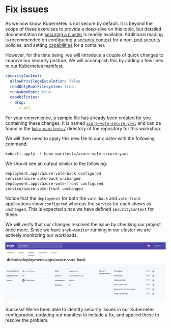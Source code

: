 # Fix issues

As we now know, Kubernetes is not secure by default. It is beyond the scope of these exercises to provide a deep-dive on this topic, but detailed documentation on [securing a cluster](https://kubernetes.io/docs/tasks/administer-cluster/securing-a-cluster/) is readily available. Additional reading is recommended on configuring a [security context](https://kubernetes.io/docs/tasks/configure-pod-container/security-context/) for a pod, [pod security](https://kubernetes.io/docs/concepts/policy/pod-security-policy/) policies, and setting [capabilities](https://kubernetes.io/docs/tasks/configure-pod-container/security-context/#set-capabilities-for-a-container) for a container.

However, for the time being, we will introduce a couple of quick changes to improve our security posture. We will accomplish this by adding a few lines to our Kubernetes manifest.

```yaml
securityContext:
  allowPrivilegeEscalation: false
  readOnlyRootFilesystem: true
  runAsNonRoot: true
  capabilities:
    drop:
      - all
```

For your convenience, a sample file has already been created for you containing these changes. It is named [`azure-vote-secure.yaml`](https://github.com/snyk-partners/snyk-azure-resources/blob/master/templates/azure-vote-secure.yaml) and can be found in the [`kube-manifests/`](https://github.com/snyk-partners/snyk-azure-resources/tree/master/kube-manifests) directory of the repository for this workshop.

We will then need to apply this new file to our cluster with the following command:

```bash
kubectl apply -f kube-manifests/azure-vote-secure.yaml
```

We should see an output similar to the following:

```text
deployment.apps/azure-vote-back configured
service/azure-vote-back unchanged
deployment.apps/azure-vote-front configured
service/azure-vote-front unchanged
```

Notice that the `deployment` for both the `vote-back` and `vote-front` applications show `configured` whereas the `service` for each shows as `unchanged`. This is expected since we have defined `securityContext` for these.

We will verify that our changes resolved the issue by checking our project once more. Since we have `snyk-monitor` running in our cluster we are actively monitoring our workloads.

![](../../../../.gitbook/assets/snyk_scan_05.png)

Success! We've been able to identify security issues in our Kubernetes configuration, updating our manifest to include a fix, and applied these to resolve the problem.

